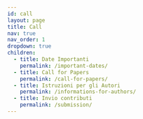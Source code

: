 ```yaml
---
id: call
layout: page
title: Call
nav: true
nav_order: 1
dropdown: true
children:
  - title: Date Importanti
    permalink: /important-dates/
  - title: Call for Papers
    permalink: /call-for-papers/
  - title: Istruzioni per gli Autori
    permalink: /informations-for-authors/
  - title: Invio contributi
    permalink: /submission/       
---
```

